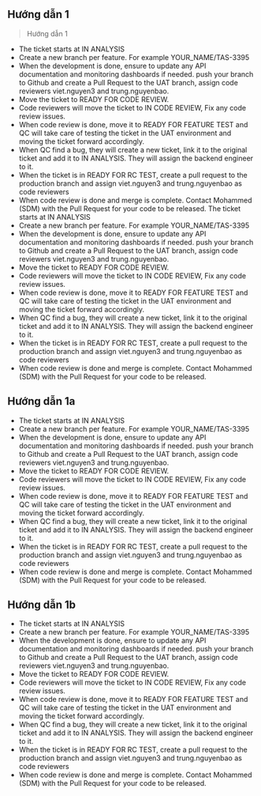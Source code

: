 ## Hướng dẫn 1

> Hướng dẫn 1

- The ticket starts at IN ANALYSIS
- Create a new branch per feature. For example YOUR_NAME/TAS-3395
- When the development is done, ensure to update any API documentation and monitoring dashboards if needed. 
push your branch to Github and create a Pull Request to the UAT branch, assign code reviewers viet.nguyen3 and trung.nguyenbao.
- Move the ticket to READY FOR CODE REVIEW.
- Code reviewers will move the ticket to IN CODE REVIEW, Fix any code review issues. 
- When code review is done, move it to READY FOR FEATURE TEST and QC will take care of testing the ticket in the UAT environment and moving the ticket forward accordingly. 
- When QC find a bug, they will create a new ticket, link it to the original ticket and add it to IN ANALYSIS. They will assign the backend engineer to it. 
- When the ticket is in READY FOR RC TEST, create a pull request to the production branch and assign viet.nguyen3 and trung.nguyenbao as code reviewers
- When code review is done and merge is complete. Contact Mohammed (SDM) with the Pull Request for your code to be released. 
 The ticket starts at IN ANALYSIS
- Create a new branch per feature. For example YOUR_NAME/TAS-3395
- When the development is done, ensure to update any API documentation and monitoring dashboards if needed. 
push your branch to Github and create a Pull Request to the UAT branch, assign code reviewers viet.nguyen3 and trung.nguyenbao.
- Move the ticket to READY FOR CODE REVIEW.
- Code reviewers will move the ticket to IN CODE REVIEW, Fix any code review issues. 
- When code review is done, move it to READY FOR FEATURE TEST and QC will take care of testing the ticket in the UAT environment and moving the ticket forward accordingly. 
- When QC find a bug, they will create a new ticket, link it to the original ticket and add it to IN ANALYSIS. They will assign the backend engineer to it. 
- When the ticket is in READY FOR RC TEST, create a pull request to the production branch and assign viet.nguyen3 and trung.nguyenbao as code reviewers
- When code review is done and merge is complete. Contact Mohammed (SDM) with the Pull Request for your code to be released. 

## Hướng dẫn 1a

- The ticket starts at IN ANALYSIS
- Create a new branch per feature. For example YOUR_NAME/TAS-3395
- When the development is done, ensure to update any API documentation and monitoring dashboards if needed. 
push your branch to Github and create a Pull Request to the UAT branch, assign code reviewers viet.nguyen3 and trung.nguyenbao.
- Move the ticket to READY FOR CODE REVIEW.
- Code reviewers will move the ticket to IN CODE REVIEW, Fix any code review issues. 
- When code review is done, move it to READY FOR FEATURE TEST and QC will take care of testing the ticket in the UAT environment and moving the ticket forward accordingly. 
- When QC find a bug, they will create a new ticket, link it to the original ticket and add it to IN ANALYSIS. They will assign the backend engineer to it. 
- When the ticket is in READY FOR RC TEST, create a pull request to the production branch and assign viet.nguyen3 and trung.nguyenbao as code reviewers
- When code review is done and merge is complete. Contact Mohammed (SDM) with the Pull Request for your code to be released. 


## Hướng dẫn 1b

- The ticket starts at IN ANALYSIS
- Create a new branch per feature. For example YOUR_NAME/TAS-3395
- When the development is done, ensure to update any API documentation and monitoring dashboards if needed. 
push your branch to Github and create a Pull Request to the UAT branch, assign code reviewers viet.nguyen3 and trung.nguyenbao.
- Move the ticket to READY FOR CODE REVIEW.
- Code reviewers will move the ticket to IN CODE REVIEW, Fix any code review issues. 
- When code review is done, move it to READY FOR FEATURE TEST and QC will take care of testing the ticket in the UAT environment and moving the ticket forward accordingly. 
- When QC find a bug, they will create a new ticket, link it to the original ticket and add it to IN ANALYSIS. They will assign the backend engineer to it. 
- When the ticket is in READY FOR RC TEST, create a pull request to the production branch and assign viet.nguyen3 and trung.nguyenbao as code reviewers
- When code review is done and merge is complete. Contact Mohammed (SDM) with the Pull Request for your code to be released. 
